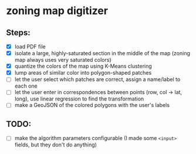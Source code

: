 # zoning map digitizer

## Steps:
- [x] load PDF file
- [x] isolate a large, highly-saturated section in the middle of the map (zoning map always uses very saturated colors)
- [x] quantize the colors of the map using K-Means clustering
- [x] lump areas of similar color into polygon-shaped patches
- [ ] let the user select which patches are correct, assign a name/label to each one
- [ ] let the user enter in correspondences between points (row, col -> lat, long), use linear regression to find the transformation
- [ ] make a GeoJSON of the colored polygons with the user's labels

## TODO:
- [ ] make the algorithm parameters configurable (I made some `<input>` fields, but they don't do anything)
